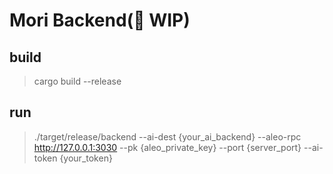 # Mori Backend(🚧 WIP)

## build
> cargo build --release

## run
> ./target/release/backend --ai-dest {your_ai_backend} --aleo-rpc http://127.0.0.1:3030 --pk {aleo_private_key} --port {server_port} --ai-token {your_token}
